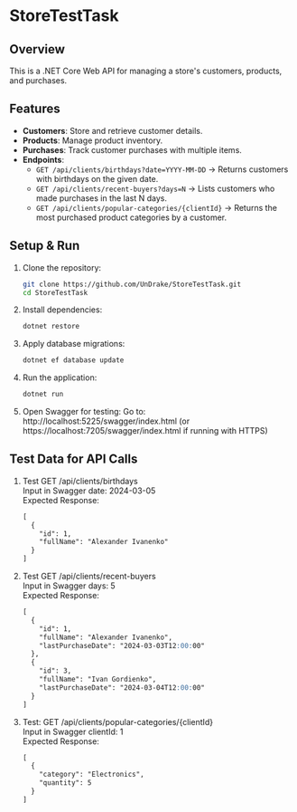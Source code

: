 # StoreTestTask

## Overview
This is a .NET Core Web API for managing a store's customers, products, and purchases.

## Features
- **Customers**: Store and retrieve customer details.
- **Products**: Manage product inventory.
- **Purchases**: Track customer purchases with multiple items.
- **Endpoints**:
  - `GET /api/clients/birthdays?date=YYYY-MM-DD` → Returns customers with birthdays on the given date.
  - `GET /api/clients/recent-buyers?days=N` → Lists customers who made purchases in the last N days.
  - `GET /api/clients/popular-categories/{clientId}` → Returns the most purchased product categories by a customer.

## Setup & Run
1. Clone the repository:
   ```sh
   git clone https://github.com/UnDrake/StoreTestTask.git
   cd StoreTestTask
2. Install dependencies:
   ```sh
   dotnet restore
3. Apply database migrations:
   ```sh
   dotnet ef database update
4. Run the application:
   ```sh
   dotnet run
5. Open Swagger for testing:
   Go to: http://localhost:5225/swagger/index.html
   (or https://localhost:7205/swagger/index.html if running with HTTPS)

## Test Data for API Calls
1. Test GET /api/clients/birthdays  
   Input in Swagger date: 2024-03-05  
   Expected Response:
   ```md
   [
     {
       "id": 1,
       "fullName": "Alexander Ivanenko"
     }
   ]

2. Test GET /api/clients/recent-buyers   
   Input in Swagger days: 5  
   Expected Response:
   ```md
   [
     {
       "id": 1,
       "fullName": "Alexander Ivanenko",
       "lastPurchaseDate": "2024-03-03T12:00:00"
     },
     {
       "id": 3,
       "fullName": "Ivan Gordienko",
       "lastPurchaseDate": "2024-03-04T12:00:00"
     }
   ]

3. Test: GET /api/clients/popular-categories/{clientId}  
   Input in Swagger clientId: 1  
   Expected Response:
   ```md
   [
     {
       "category": "Electronics",
       "quantity": 5
     }
   ]
